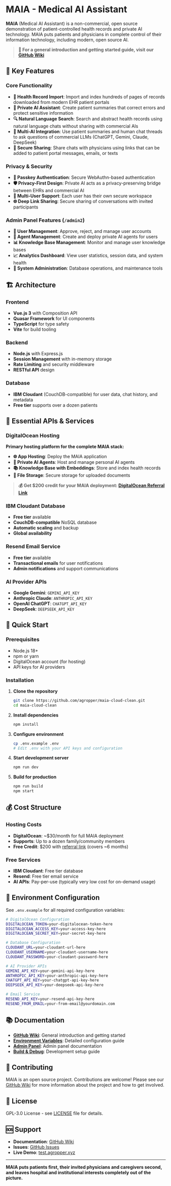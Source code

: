 # MAIA - Medical AI Assistant

**MAIA** (Medical AI Assistant) is a non-commercial, open source demonstration of patient-controlled health records and private AI technology. MAIA puts patients and physicians in complete control of their information technology, including modern, open source AI.

> **📖 For a general introduction and getting started guide, visit our [GitHub Wiki](https://github.com/agropper/maia-cloud-clean/wiki)**

## 🎯 Key Features

### Core Functionality
- **📄 Health Record Import**: Import and index hundreds of pages of records downloaded from modern EHR patient portals
- **🤖 Private AI Assistant**: Create patient summaries that correct errors and protect sensitive information
- **🔍 Natural Language Search**: Search and abstract health records using natural language chats without sharing with commercial AIs
- **💬 Multi-AI Integration**: Use patient summaries and human chat threads to ask questions of commercial LLMs (ChatGPT, Gemini, Claude, DeepSeek)
- **🔗 Secure Sharing**: Share chats with physicians using links that can be added to patient portal messages, emails, or texts

### Privacy & Security
- **🔐 Passkey Authentication**: Secure WebAuthn-based authentication
- **🛡️ Privacy-First Design**: Private AI acts as a privacy-preserving bridge between EHRs and commercial AI
- **👥 Multi-User Support**: Each user has their own secure workspace
- **🌐 Deep Link Sharing**: Secure sharing of conversations with invited participants

### Admin Panel Features (`/admin2`)
- **👤 User Management**: Approve, reject, and manage user accounts
- **🤖 Agent Management**: Create and deploy private AI agents for users
- **📊 Knowledge Base Management**: Monitor and manage user knowledge bases
- **📈 Analytics Dashboard**: View user statistics, session data, and system health
- **🔧 System Administration**: Database operations, and maintenance tools

## 🏗️ Architecture

### Frontend
- **Vue.js 3** with Composition API
- **Quasar Framework** for UI components
- **TypeScript** for type safety
- **Vite** for build tooling

### Backend
- **Node.js** with Express.js
- **Session Management** with in-memory storage
- **Rate Limiting** and security middleware
- **RESTful API** design

### Database
- **IBM Cloudant** (CouchDB-compatible) for user data, chat history, and metadata
- **Free tier** supports over a dozen patients

## 🔧 Essential APIs & Services

### DigitalOcean Hosting
**Primary hosting platform for the complete MAIA stack:**

- **🌐 App Hosting**: Deploy the MAIA application
- **🤖 Private AI Agents**: Host and manage personal AI agents
- **📚 Knowledge Base with Embeddings**: Store and index health records
- **📁 File Storage**: Secure storage for uploaded documents

> **💰 Get $200 credit for your MAIA deployment: [DigitalOcean Referral Link](https://m.do.co/c/6837d806e656)**

### IBM Cloudant Database
- **Free tier** available
- **CouchDB-compatible** NoSQL database
- **Automatic scaling** and backup
- **Global availability**

### Resend Email Service
- **Free tier** available
- **Transactional emails** for user notifications
- **Admin notifications** and support communications

### AI Provider APIs
- **Google Gemini**: `GEMINI_API_KEY`
- **Anthropic Claude**: `ANTHROPIC_API_KEY`
- **OpenAI ChatGPT**: `CHATGPT_API_KEY`
- **DeepSeek**: `DEEPSEEK_API_KEY`

## 🚀 Quick Start

### Prerequisites
- Node.js 18+ 
- npm or yarn
- DigitalOcean account (for hosting)
- API keys for AI providers

### Installation

1. **Clone the repository**
   ```bash
   git clone https://github.com/agropper/maia-cloud-clean.git
   cd maia-cloud-clean
   ```

2. **Install dependencies**
   ```bash
   npm install
   ```

3. **Configure environment**
   ```bash
   cp .env.example .env
   # Edit .env with your API keys and configuration
   ```

4. **Start development server**
   ```bash
   npm run dev
   ```

5. **Build for production**
   ```bash
   npm run build
   npm start
   ```

## 💰 Cost Structure

### Hosting Costs
- **DigitalOcean**: ~$30/month for full MAIA deployment
- **Supports**: Up to a dozen family/community members
- **Free Credit**: $200 with [referral link](https://m.do.co/c/6837d806e656) (covers ~6 months)

### Free Services
- **IBM Cloudant**: Free tier database
- **Resend**: Free tier email service
- **AI APIs**: Pay-per-use (typically very low cost for on-demand usage)

## 🔐 Environment Configuration

See `.env.example` for all required configuration variables:

```bash
# DigitalOcean Configuration
DIGITALOCEAN_TOKEN=your-digitalocean-token-here
DIGITALOCEAN_ACCESS_KEY=your-access-key-here
DIGITALOCEAN_SECRET_KEY=your-secret-key-here

# Database Configuration
CLOUDANT_URL=your-cloudant-url-here
CLOUDANT_USERNAME=your-cloudant-username-here
CLOUDANT_PASSWORD=your-cloudant-password-here

# AI Provider APIs
GEMINI_API_KEY=your-gemini-api-key-here
ANTHROPIC_API_KEY=your-anthropic-api-key-here
CHATGPT_API_KEY=your-chatgpt-api-key-here
DEEPSEEK_API_KEY=your-deepseek-api-key-here

# Email Service
RESEND_API_KEY=your-resend-api-key-here
RESEND_FROM_EMAIL=your-from-email@yourdomain.com
```

## 📚 Documentation

- **[GitHub Wiki](https://github.com/agropper/maia-cloud-clean/wiki)**: General introduction and getting started
- **[Environment Variables](./Documents/ENVIRONMENT_VARIABLES.md)**: Detailed configuration guide
- **[Admin Panel](./Documents/ADMIN_PANEL.md)**: Admin panel documentation
- **[Build & Debug](./Documents/BUILD_AND_DEBUG.md)**: Development setup guide

## 🤝 Contributing

MAIA is an open source project. Contributions are welcome! Please see our [GitHub Wiki](https://github.com/agropper/maia-cloud-clean/wiki) for more information about the project and how to get involved.

## 📄 License

GPL-3.0 License - see [LICENSE](./LICENSE) file for details.

## 🆘 Support

- **Documentation**: [GitHub Wiki](https://github.com/agropper/maia-cloud-clean/wiki)
- **Issues**: [GitHub Issues](https://github.com/agropper/maia-cloud-clean/issues)
- **Live Demo**: [test.agropper.xyz](https://test.agropper.xyz)

---

**MAIA puts patients first, their invited physicians and caregivers second, and leaves hospital and institutional interests completely out of the picture.**